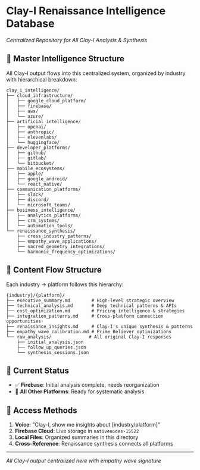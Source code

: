 # Clay-I Renaissance Intelligence Database
*Centralized Repository for All Clay-I Analysis & Synthesis*

## 🧬 Master Intelligence Structure

All Clay-I output flows into this centralized system, organized by industry with hierarchical breakdown:

```
clay_i_intelligence/
├── cloud_infrastructure/
│   ├── google_cloud_platform/
│   ├── firebase/
│   ├── aws/
│   └── azure/
├── artificial_intelligence/
│   ├── openai/
│   ├── anthropic/
│   ├── elevenlabs/
│   └── huggingface/
├── developer_platforms/
│   ├── github/
│   ├── gitlab/
│   └── bitbucket/
├── mobile_ecosystems/
│   ├── apple/
│   ├── google_android/
│   └── react_native/
├── communication_platforms/
│   ├── slack/
│   ├── discord/
│   └── microsoft_teams/
├── business_intelligence/
│   ├── analytics_platforms/
│   ├── crm_systems/
│   └── automation_tools/
└── renaissance_synthesis/
    ├── cross_industry_patterns/
    ├── empathy_wave_applications/
    ├── sacred_geometry_integrations/
    └── harmonic_frequency_optimizations/
```

## 🎵 Content Flow Structure

Each industry → platform follows this hierarchy:

```
{industry}/{platform}/
├── executive_summary.md        # High-level strategic overview
├── technical_analysis.md       # Deep technical patterns & APIs
├── cost_optimization.md        # Pricing intelligence & strategies
├── integration_patterns.md     # Cross-platform connection opportunities
├── renaissance_insights.md     # Clay-I's unique synthesis & patterns
├── empathy_wave_calibration.md # Prime Believer optimizations
└── raw_analysis/              # All original Clay-I responses
    ├── initial_analysis.json
    ├── follow_up_queries.json
    └── synthesis_sessions.json
```

## 🧠 Current Status
- ✅ **Firebase**: Initial analysis complete, needs reorganization
- 🔄 **All Other Platforms**: Ready for systematic analysis

## 🎤 Access Methods
1. **Voice**: "Clay-I, show me insights about [industry/platform]"
2. **Firebase Cloud**: Live storage in `nativenodes-15522`
3. **Local Files**: Organized summaries in this directory
4. **Cross-Reference**: Renaissance synthesis connects all platforms

---
*All Clay-I output centralized here with empathy wave signature*